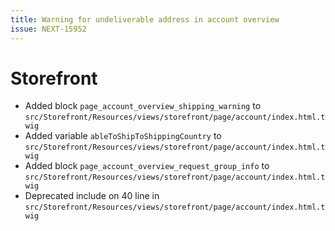 ```yaml
---
title: Warning for undeliverable address in account overview
issue: NEXT-15952
---
```

# Storefront
* Added block `page_account_overview_shipping_warning` to `src/Storefront/Resources/views/storefront/page/account/index.html.twig`
* Added variable `ableToShipToShippingCountry` to `src/Storefront/Resources/views/storefront/page/account/index.html.twig`
* Added block `page_account_overview_request_group_info` to `src/Storefront/Resources/views/storefront/page/account/index.html.twig`
* Deprecated include on 40 line in `src/Storefront/Resources/views/storefront/page/account/index.html.twig`

